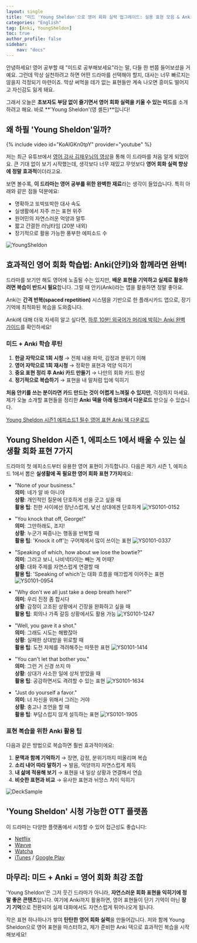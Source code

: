 ```yaml
---
layout: single
title: "미드 'Young Sheldon'으로 영어 회화 실력 업그레이드: 실용 표현 모음 & Anki 활용법"
categories: "English"
tag: [Anki, YoungSheldon]
toc: true
author_profile: false
sidebar:
    nav: "docs"
---
```

안녕하세요! 영어 공부할 때 "미드로 공부해보세요"라는 말, 다들 한 번쯤 들어보셨을 거예요. 그런데 막상 실천하려고 하면 어떤 드라마를 선택해야 할지, 대사는 너무 빠르지는 않을지 걱정되기 마련이죠. 막상 써먹을 데가 없는 표현들만 계속 나오면 흥미도 떨어지고 자신감도 잃게 돼요.

그래서 오늘은 **초보자도 부담 없이 즐기면서 영어 회화 실력을 키울 수 있는 미드**를 소개하려고 해요. 바로 **'Young Sheldon'(영 셸든)**입니다!

## 왜 하필 'Young Sheldon'일까?

{% include video id="KoAlGKn0tpY" provider="youtube" %}

저는 최근 유튜브에서 [영어 강사 김재우님의 영상](https://youtu.be/KoAlGKn0tpY)을 통해 이 드라마를 처음 알게 되었어요. 큰 기대 없이 보기 시작했는데, 생각보다 너무 재밌고 무엇보다 **영어 회화 실력 향상에 정말 효과적**이더라고요.

보면 볼수록, **이 드라마는 영어 공부를 위한 완벽한 재료**라는 생각이 들었습니다. 특히 아래와 같은 점들 덕분에요:

- 명확하고 또박또박한 대사 속도
- 실생활에서 자주 쓰는 표현 위주
- 원어민의 자연스러운 억양과 말투
- 짧고 간결한 러닝타임 (20분 내외)
- 장기적으로 활용 가능한 풍부한 에피소드 수

![YoungSheldon](/assets/post-images/2025-04-16-YS0101/YoungSheldon.png)

## 효과적인 영어 회화 학습법: Anki(안키)와 함께라면 완벽!

드라마를 보기만 해도 영어에 노출될 수는 있지만, **배운 표현을 기억하고 실제로 활용하려면 복습이 반드시 필요**합니다. 그럴 때 안키(Anki)라는 앱을 활용하면 정말 좋아요.

Anki는 **간격 반복(spaced repetition)** 시스템을 기반으로 한 플래시카드 앱으로, 장기 기억에 최적화된 복습을 도와줍니다.

Anki에 대해 더욱 자세히 알고 싶다면, [하루 10분! 외국어가 머리에 박히는 Anki 완벽 가이드](https://seuliic.github.io/english/AnkiGuide/)를 확인하세요! 

### 미드 + Anki 학습 루틴

1. **한글 자막으로 1회 시청** → 전체 내용 파악, 감정과 분위기 이해
2. **영어 자막으로 1회 재시청** → 정확한 표현과 억양 익히기
3. **중요 표현 정리 후 Anki 카드 만들기** → 나만의 회화 카드 완성
4. **정기적으로 복습하기** → 표현을 내 말처럼 입에 익히기

**처음 안키를 쓰는 분이라면 카드 만드는 것이 어렵게 느껴질 수 있지만**, 걱정하지 마세요. 제가 오늘 소개할 표현들을 정리한 **Anki 덱을 아래 링크에서 다운로드** 받으실 수 있습니다.

[Young Sheldon 시즌1 에피소드1 필수 영어 표현 Anki 덱 다운로드](assets/anki-decks/YoungSheldon-S1E1.apkg)

## Young Sheldon 시즌 1, 에피소드 1에서 배울 수 있는 실생활 회화 표현 7가지

드라마의 첫 에피소드부터 유용한 영어 표현이 가득합니다. 다음은 제가 시즌 1, 에피소드 1에서 뽑은 **실생활에 꼭 필요한 영어 회화 표현 7가지**예요:

- "None of your business."  
    **의미**: 네가 알 바 아니야  
    **상황**: 개인적인 질문에 단호하게 선을 긋고 싶을 때  
    **활용 팁**: 친한 사이에선 장난스럽게, 낯선 상대에겐 단호하게
	![YS0101-0152](/assets/post-images/2025-04-16-YS0101/YS0101-0152.png)

- "You knock that off, George!"  
    **의미**: 그만하래도, 조지!  
    **상황**: 누군가 짜증나는 행동을 반복할 때  
    **활용 팁**: 'Knock it off'는 구어체에서 많이 쓰이는 표현
    ![YS0101-0337](/assets/post-images/2025-04-16-YS0101/YS0101-0337.png)

- "Speaking of which, how about we lose the bowtie?"  
    **의미**: 그러고 보니, 나비넥타이는 빼는 게 어때?  
    **상황**: 대화 주제를 자연스럽게 연결할 때  
    **활용 팁**: 'Speaking of which'는 대화 흐름을 매끄럽게 이어주는 표현
    ![YS0101-0954](/assets/post-images/2025-04-16-YS0101/YS0101-0954.png)

- "Why don't we all just take a deep breath here?"  
    **의미**: 우리 진정 좀 합시다  
    **상황**: 감정이 고조된 상황에서 긴장을 완화하고 싶을 때  
    **활용 팁**: 회의나 가족 갈등 상황에서도 활용 가능
    ![YS0101-1247](/assets/post-images/2025-04-16-YS0101/YS0101-1247.png)

- "Well, you gave it a shot."  
    **의미**: 그래도 시도는 해봤잖아  
    **상황**: 실패한 상대방을 위로할 때  
    **활용 팁**: 도전 자체를 격려해주는 따뜻한 표현
    ![YS0101-1414](/assets/post-images/2025-04-16-YS0101/YS0101-1414.png)

- "You can't let that bother you."  
    **의미**: 그런 거 신경 쓰지 마  
    **상황**: 상대가 사소한 일에 상처 받았을 때  
    **활용 팁**: 공감하면서도 격려할 수 있는 표현
    ![YS0101-1634](/assets/post-images/2025-04-16-YS0101/YS0101-1634.png)

- "Just do yourself a favor."  
    **의미**: 너 자신을 위해서 그러는 거야  
    **상황**: 충고나 조언을 할 때  
    **활용 팁**: 부담스럽지 않게 설득하는 표현
    ![YS0101-1905](/assets/post-images/2025-04-16-YS0101/YS0101-1905.png)

### 표현 복습을 위한 Anki 활용 팁

다음과 같은 방법으로 복습하면 훨씬 효과적이에요:

1. **문맥과 함께 기억하기** → 장면, 감정, 분위기까지 떠올리며 복습
2. **소리 내어 따라 말하기** → 발음, 억양까지 자연스럽게 체득
3. **내 삶에 적용해 보기** → 표현을 내 일상 상황과 연결해서 연습
4. **비슷한 표현과 비교** → 유사한 표현과 뉘앙스 차이 익히기

![DeckSample](/assets/post-images/2025-04-16-YS0101/DeckSample.png)

## 'Young Sheldon' 시청 가능한 OTT 플랫폼

이 드라마는 다양한 플랫폼에서 시청할 수 있어 접근성도 좋습니다:

- [Netflix](https://www.netflix.com)
- [Wavve](https://www.wavve.com)
- [Watcha](https://watcha.com)
- [iTunes](https://www.apple.com/itunes) / [Google Play](https://play.google.com/store/apps)

## 마무리: 미드 + Anki = 영어 회화 최강 조합

'Young Sheldon'은 그저 웃긴 드라마가 아니라, **자연스러운 회화 표현을 익히기에 정말 좋은 콘텐츠**입니다. 여기에 Anki까지 활용하면, 영어 표현들이 단기 기억이 아닌 **장기 기억**으로 전환되어 실제 대화에서도 자연스럽게 튀어나오게 됩니다.

작은 표현 하나하나가 쌓여 **탄탄한 영어 회화 실력**을 만들어갑니다. 저와 함께 Young Sheldon으로 영어 표현을 마스터하고, 제가 준비한 Anki 덱으로 효과적인 복습을 시작해보세요!